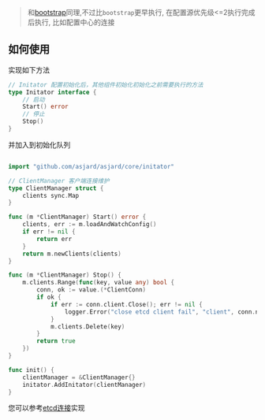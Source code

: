 > 和[bootstrap](bootstrap.md)同理,不过比`bootstrap`更早执行,
> 在配置源优先级<=2执行完成后执行, 比如配置中心的连接

## 如何使用

实现如下方法

```go
// Initator 配置初始化后，其他组件初始化初始化之前需要执行的方法
type Initator interface {
	// 启动
	Start() error
	// 停止
	Stop()
}
```

并加入到初始化队列

```go

import "github.com/asjard/asjard/core/initator"

// ClientManager 客户端连接维护
type ClientManager struct {
	clients sync.Map
}

func (m *ClientManager) Start() error {
	clients, err := m.loadAndWatchConfig()
	if err != nil {
		return err
	}
	return m.newClients(clients)
}

func (m *ClientManager) Stop() {
	m.clients.Range(func(key, value any) bool {
		conn, ok := value.(*ClientConn)
		if ok {
			if err := conn.client.Close(); err != nil {
				logger.Error("close etcd client fail", "client", conn.name, "err", err)
			}
			m.clients.Delete(key)
		}
		return true
	})
}

func init() {
	clientManager = &ClientManager{}
	initator.AddInitator(clientManager)
}
```

您可以参考[etcd连接](https://github.com/asjard/asjard/blob/develop/pkg/stores/xetcd/etcd.go)实现
